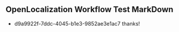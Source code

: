 ## OpenLocalization Workflow Test MarkDown
* d9a9922f-7ddc-4045-b1e3-9852ae3e1ac7 thanks!

<!--HONumber=Jul16_HO3-->



